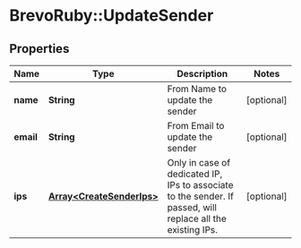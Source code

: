# BrevoRuby::UpdateSender

## Properties
Name | Type | Description | Notes
------------ | ------------- | ------------- | -------------
**name** | **String** | From Name to update the sender | [optional] 
**email** | **String** | From Email to update the sender | [optional] 
**ips** | [**Array&lt;CreateSenderIps&gt;**](CreateSenderIps.md) | Only in case of dedicated IP, IPs to associate to the sender. If passed, will replace all the existing IPs. | [optional] 


